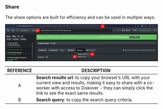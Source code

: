 <p id="share"></p>

### Share 

The share options are built for efficiency and can be used in multiple ways. 

![Image: Share Search Results](images/share_options.png)

| REFERENCE | DESCRIPTION |
| :---: | --- |
| A | **Search results url**: to copy your browser’s URL with your current view and results, making it easy to share with a co-worker with access to Diskover - they can simply click the link to see the exact same results. |
| B | **Search query**: to copy the search query criteria. |
